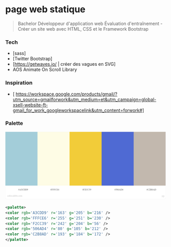 # page web statique

> Bachelor Développeur d'application web
> Évaluation d'entraînement - Créer un site web avec HTML, CSS et le Framework Bootstrap

### Tech

- [sass]
- [Twitter Bootstrap]
- [https://getwaves.io/ | créer des vagues en SVG]
- AOS Animate On Scroll Library

### Inspiration

- [ https://workspace.google.com/products/gmail/?utm_source=gmailforwork&utm_medium=et&utm_campaign=global-xsell-website-ft-gmail_for_work_googleworkspacelink&utm_content=forwork#]

### Palette

![Screenshot](palette.jpeg)

```xml
<palette>
<color rgb='A3CDD9' r='163' g='205' b='216' />
<color rgb='FFFCE6' r='255' g='251' b='230' />
<color rgb='F2CC39' r='242' g='204' b='56' />
<color rgb='506AD4' r='80' g='105' b='212' />
<color rgb='C2B8AD' r='193' g='184' b='172' />
</palette>
```
